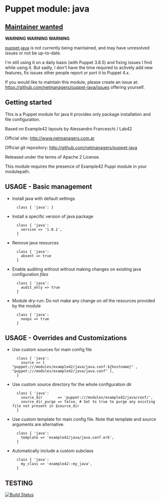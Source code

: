 # Puppet module: java

## [Maintainer wanted](https://github.com/netmanagers/puppet-java/issues/new)

**WARNING WARNING WARNING**

[puppet-java](https://github.com/netmanagers/puppet-java) is not currently being maintained, 
and may have unresolved issues or not be up-to-date. 

I'm still using it on a daily basis (with Puppet 3.8.5) and fixing issues I find
while using it. But sadly, I don't have the time required to actively add new features,
fix issues other people report or port it to Puppet 4.x.

If you would like to maintain this module,
please create an issue at: https://github.com/netmanagers/puppet-java/issues
offering yourself.

## Getting started

This is a Puppet module for java
It provides only package installation and file configuration.

Based on Example42 layouts by Alessandro Franceschi / Lab42

Official site: http://www.netmanagers.com.ar

Official git repository: http://github.com/netmanagers/puppet-java

Released under the terms of Apache 2 License.

This module requires the presence of Example42 Puppi module in your modulepath.


## USAGE - Basic management

* Install java with default settings

        class { 'java': }

* Install a specific version of java package

        class { 'java':
          version => '1.0.1',
        }

* Remove java resources

        class { 'java':
          absent => true
        }

* Enable auditing without without making changes on existing java configuration *files*

        class { 'java':
          audit_only => true
        }

* Module dry-run: Do not make any change on *all* the resources provided by the module

        class { 'java':
          noops => true
        }


## USAGE - Overrides and Customizations
* Use custom sources for main config file 

        class { 'java':
          source => [ "puppet:///modules/example42/java/java.conf-${hostname}" , "puppet:///modules/example42/java/java.conf" ], 
        }


* Use custom source directory for the whole configuration dir

        class { 'java':
          source_dir       => 'puppet:///modules/example42/java/conf/',
          source_dir_purge => false, # Set to true to purge any existing file not present in $source_dir
        }

* Use custom template for main config file. Note that template and source arguments are alternative. 

        class { 'java':
          template => 'example42/java/java.conf.erb',
        }

* Automatically include a custom subclass

        class { 'java':
          my_class => 'example42::my_java',
        }



## TESTING
[![Build Status](https://travis-ci.org/netmanagers/puppet-java.png?branch=master)](https://travis-ci.org/netmanagers/puppet-java)
